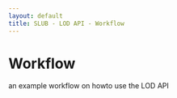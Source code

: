 ```yaml
---
layout: default
title: SLUB - LOD API - Workflow
---
```


# Workflow
an example workflow on howto use the LOD API
